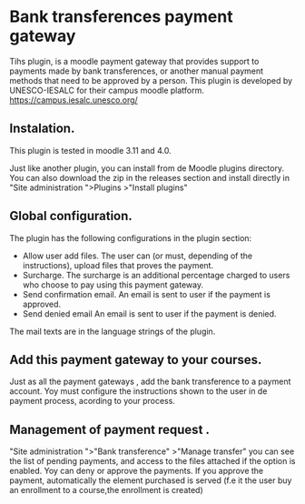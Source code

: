 # Bank transferences payment gateway

Tihs plugin, is a moodle payment gateway that provides support to payments made by bank transferences, or another manual payment methods that need to be approved by a person.
This plugin is developed by UNESCO-IESALC for their campus moodle platform. https://campus.iesalc.unesco.org/


## Instalation.

This plugin is tested in moodle 3.11 and 4.0.

Just like another plugin, you can install from de Moodle plugins directory.
You can also download the zip in the releases section and install directly in "Site administration ">Plugins >"Install plugins"

## Global configuration.

The plugin has the following configurations in the plugin section:
- Allow user add files. The user can (or must, depending of the instructions), upload files that proves the payment.
- Surcharge. The surcharge is an additional percentage charged to users who choose to pay using this payment gateway.
- Send confirmation email. An email is sent to user if the payment is approved.
- Send denied email An email is sent to user if the payment is denied.

The mail texts are in the language strings of the plugin.


## Add this payment gateway to your courses.

Just as all the payment gateways , add the bank transference to a payment account.  Yoy must configure the instructions shown to the user in de payment process, acording to your process.

## Management of payment request .

"Site administration ">"Bank transference" >"Manage transfer" you can see the list of pending payments, and access to the files attached if the option is enabled.  Yoy can deny or approve the payments. If you approve  the payment, automatically the element purchased is served (f.e it the user buy an enrollment to a course,the enrollment is created)

